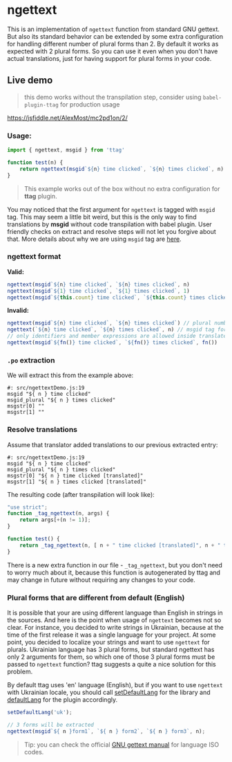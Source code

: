 # ngettext

This is an implementation of `ngettext` function from standard GNU gettext. But also its standard behavior can be 
extended by some extra configuration for handling different number of plural forms than 2. By default it works as 
expected with 2 plural forms. So you can use it even when you don't have actual translations, just for having support 
for plural forms in your code.

## Live demo
> this demo works without the transpilation step, consider using `babel-plugin-ttag` for production usage

https://jsfiddle.net/AlexMost/mc2pd1on/2/

### Usage:

```js
import { ngettext, msgid } from 'ttag'

function test(n) {
    return ngettext(msgid`${n} time clicked`, `${n} times clicked`, n)
}
```

> This example works out of the box without no extra configuration for **ttag** plugin.

You may noticed that the first argument for `ngettext` is tagged with `msgid` tag. 
This may seem a little bit weird, but this is the only way to find translations by **msgid** without code 
transpilation with babel plugin. User friendly checks on extract and resolve steps will not let you forgive about that.
More details about why we are using `msgid` tag are [here](why-use-msgid-for-ngettext.md).

### ngettext format

**Valid:**

```js
ngettext(msgid`${n} time clicked`, `${n} times clicked`, n)
ngettext(msgid`${1} time clicked`, `${1} times clicked`, 1)
ngettext(msgid`${this.count} time clicked`, `${this.count} times clicked`, this.count)
```

**Invalid:**

```js
ngettext(msgid`${n} time clicked`, `${n} times clicked`) // plural number argument is missing
ngettext(`${n} time clicked`, `${n} times clicked`, n) // msgid tag for the first argument is missing
// only identifiers and member expressions are allowed inside translated templates.
ngettext(msgid`${fn()} time clicked`, `${fn()} times clicked`, fn())
```

### `.po` extraction

We will extract this from the example above:

```
#: src/ngettextDemo.js:19
msgid "${ n } time clicked"
msgid_plural "${ n } times clicked"
msgstr[0] ""
msgstr[1] ""
```

### Resolve translations

Assume that translator added translations to our previous extracted entry:

```
#: src/ngettextDemo.js:19
msgid "${ n } time clicked"
msgid_plural "${ n } times clicked"
msgstr[0] "${ n } time clicked [translated]"
msgstr[1] "${ n } times clicked [translated]"
```

The resulting code (after transpilation will look like):

```js
"use strict";
function _tag_ngettext(n, args) { 
    return args[+(n != 1)];
}

function test() {
    return _tag_ngettext(n, [ n + " time clicked [translated]", n + " times clicked [translated]" ]));
}
```

There is a new extra function in our file - `_tag_ngettext`, but you don't need to worry much about it, because this 
function is autogenerated by ttag and may change in future without requiring any changes to your code.

### Plural forms that are different from default (English)

It is possible that your are using different language than English in strings in the sources. And here is the point 
when usage of `ngettext` becomes not so clear. For instance, you decided to write strings in Ukrainian, 
because at the time of the first release it was a single language for your project. 
At some point, you decided to localize your strings and want to use `ngettext` for plurals. 
Ukrainian language has 3 plural forms, but standard ngettext has only 2 arguments for them, 
so which one of those 3 plural forms must be passed to `ngettext` function? 
ttag suggests a quite a nice solution for this problem.

By default ttag uses 'en' language (English), but if you want to use `ngettext` with Ukrainian locale, you should call [setDefaultLang](configuration-lib.md#setdefaultlangstring-lang) for the library and [defaultLang](configuration.md#configdefaultlang-string) for the plugin accordingly.

```js
setDefaultLang('uk');

// 3 forms will be extracted
ngettext(msgid`${ n }form1`, `${ n } form2`, `${ n } form3`, n);
```

> Tip: you can check the official [GNU gettext manual](https://www.gnu.org/software/gettext/manual/html_node/Usual-Language-Codes.html)
> for language ISO codes.
